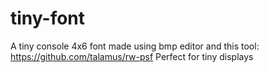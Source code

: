 # tiny-font
A tiny console 4x6 font made using bmp editor and this tool: https://github.com/talamus/rw-psf
Perfect for tiny displays